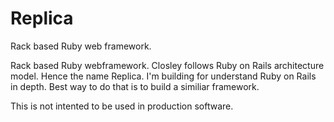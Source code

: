 # Replica

Rack based Ruby web framework.

Rack based Ruby webframework. Closley follows Ruby on Rails architecture model. Hence the name Replica. I'm building for understand Ruby on Rails in depth. Best way to do that is to build a similiar framework. 

This is not intented to be used in production software.


